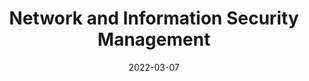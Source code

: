 ---
title: Network and Information Security Management
subtitle: 
layout: default
modal-id: 2
date: 2022-03-07
img: module-2.jpg
thumbnail: module-2.jpg
alt: image-alt
category: Cyber Security
project-date: 14 Jun 2022
tutor: Dr Stelios Sotiriadis
unit: 12
description: Network and Information Security Management
---